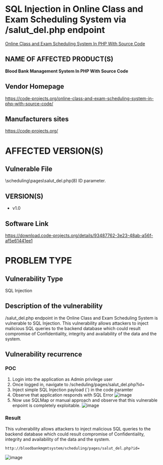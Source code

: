 # SQL Injection in Online Class and Exam Scheduling System via /salut_del.php endpoint

[Online Class and Exam Scheduling System In PHP With Source Code](https://code-projects.org/online-class-and-exam-scheduling-system-in-php-with-source-code/)

## NAME OF AFFECTED PRODUCT(S)

**Blood Bank Management System In PHP With Source Code**

## Vendor Homepage

https://code-projects.org/online-class-and-exam-scheduling-system-in-php-with-source-code/

##  **Manufacturers sites**

https://code-projects.org/

# AFFECTED  VERSION(S)

## Vulnerable File

\scheduling\pages\salut_del.php(8) ID parameter.

## VERSION(S)

-  v1.0

## Software Link

https://download.code-projects.org/details/93487762-3e23-48ab-a56f-af5e61441ee1

# PROBLEM TYPE

## Vulnerability Type

SQL Injection

## **Description of the vulnerability**

/salut_del.php endpoint in the Online Class and Exam Scheduling System is vulnerable to SQL Injection. This vulnerability allows attackers to inject malicious SQL queries to the backend database which could result compromise of Confidentiality, integrity and availability of the data and the system.


## **Vulnerability recurrence**

### **POC**
1. Login into the application as Admin privilege user
2. Once logged in, navigate to /scheduling/pages/salut_del.php?id=
3. Inject simple SQL Injection payload (`) in the code paramter
4. Observe that application responds with SQL Error
   ![image](https://github.com/user-attachments/assets/b88d0bb8-862e-4354-b3e8-1afd9e475530)
5. Now use SQLMap or manual approach and observe that this vulnerable enpoint is completely exploitable.
   ![image](https://github.com/user-attachments/assets/c4a0ea7f-6b1d-4761-8aff-7f737d764c3c)

### Result

This vulnerability allows attackers to inject malicious SQL queries to the backend database which could result compromise of Confidentiality, integrity and availability of the data and the system.
```
http://bloodbankmgmtsystem/scheduling/pages/salut_del.php?id=
```
![image](https://github.com/user-attachments/assets/64ab53e6-a558-458b-9174-aa80d4ae17fe)

